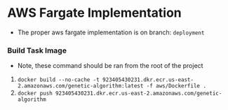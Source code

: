 # AWS Fargate Implementation

 - The proper aws fargate implementation is on branch: `deployment`

### Build Task Image

- Note, these command should be ran from the root of the project

1. `docker build --no-cache -t 923405430231.dkr.ecr.us-east-2.amazonaws.com/genetic-algorithm:latest -f aws/Dockerfile .`
2. `docker push 923405430231.dkr.ecr.us-east-2.amazonaws.com/genetic-algorithm`

